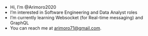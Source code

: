- Hi, I’m @Arimoro2020
- I’m interested in Software Engineering and Data Analyst roles
- I’m currently learning Websocket (for Real-time messaging) and GraphQL
- You can reach me at arimoro71@gmail.com.

